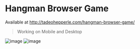 # Hangman Browser Game
Available at http://tadeohepperle.com/hangman-browser-game/
<br>
> Working on Mobile and Desktop

![image](https://user-images.githubusercontent.com/62739623/174670573-f1d1d659-b74a-4fa2-90f2-f07bb89db3c5.png)
![image](https://user-images.githubusercontent.com/62739623/174670643-a1f1c419-53a0-4422-83a2-151b611b02df.png)


